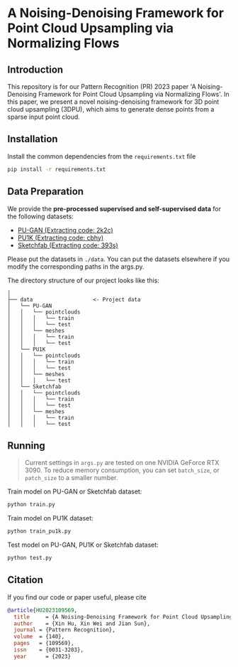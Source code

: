 <!-- PROJECT LOGO -->

# A Noising-Denoising Framework for Point Cloud Upsampling via Normalizing Flows

## Introduction

This repository is for our Pattern Recognition (PR) 2023 paper
'A Noising-Denoising Framework for Point Cloud Upsampling via Normalizing Flows'.
In this paper, we present a novel noising-denoising framework for 3D point cloud upsampling (3DPU),
which aims to generate dense points from a sparse input point cloud.



## Installation
Install the common dependencies from the `requirements.txt` file
```bash
pip install -r requirements.txt
```


## Data Preparation

We provide the **pre-processed supervised and self-supervised data** for the following datasets:
* [PU-GAN (Extracting code: 2k2c)](https://pan.baidu.com/s/1CiNF8VZUhqOXhxh-UhbOig)
* [PU1K (Extracting code: cbhy)](https://pan.baidu.com/s/19RUGuo2bZMgqiPXtadypuw)
* [Sketchfab (Extracting code: 393s)](https://pan.baidu.com/s/1qC3y1-f8UmT_CbRaRC4zCw)

Please put the datasets in `./data`. You can put the datasets elsewhere if you modify the corresponding paths in the args.py.

The directory structure of our project looks like this:
```
│
├── data                   <- Project data
│   └── PU-GAN 
│   │   └── pointclouds
│   │   │   └── train
│   │   │   └── test
│   │   └── meshes 
│   │   │   └── train
│   │   │   └── test            
│   └── PU1K       
│   │   └── pointclouds
│   │   │   └── train
│   │   │   └── test
│   │   └── meshes 
│   │   │   └── test  
│   └── Sketchfab  
│   │   └── pointclouds
│   │   │   └── train
│   │   │   └── test
│   │   └── meshes 
│   │   │   └── train
│   │   │   └── test      
```



## Running
> Current settings in `args.py` are tested on one NVIDIA GeForce RTX 3090. To reduce memory consumption, you can set `batch_size`, or `patch_size` to a smaller number.

Train model on PU-GAN or Sketchfab dataset:
```bash
python train.py
```

Train model on PU1K dataset:
```bash
python train_pu1k.py
```

Test model on PU-GAN, PU1K or Sketchfab dataset:
```bash
python test.py
```
  

## Citation
If you find our code or paper useful, please cite
```bibtex
@article{HU2023109569,
  title     = {A Noising-Denoising Framework for Point Cloud Upsampling via Normalizing Flows},
  author    = {Xin Hu, Xin Wei and Jian Sun},
  journal = {Pattern Recognition},
  volume  = {140},
  pages   = {109569},
  issn    = {0031-3203},
  year      = {2023}
```
